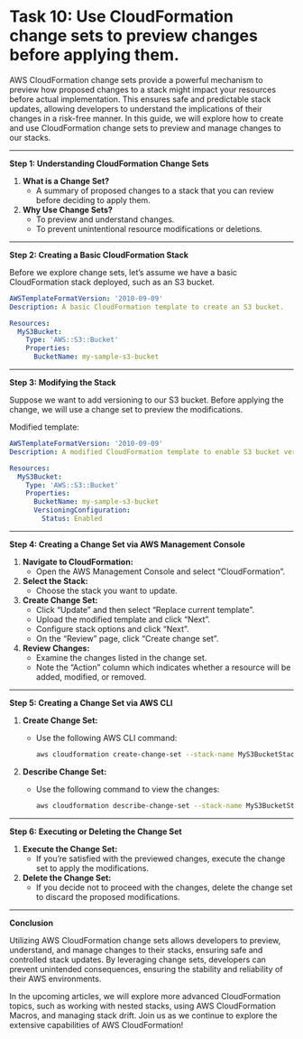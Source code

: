 # Task 10: Use CloudFormation change sets to preview changes before applying them.

AWS CloudFormation change sets provide a powerful mechanism to preview how proposed changes to a stack might impact your resources before actual implementation. This ensures safe and predictable stack updates, allowing developers to understand the implications of their changes in a risk-free manner. In this guide, we will explore how to create and use CloudFormation change sets to preview and manage changes to our stacks.

---

**Step 1: Understanding CloudFormation Change Sets**

1. **What is a Change Set?**
    - A summary of proposed changes to a stack that you can review before deciding to apply them.
2. **Why Use Change Sets?**
    - To preview and understand changes.
    - To prevent unintentional resource modifications or deletions.

---

**Step 2: Creating a Basic CloudFormation Stack**

Before we explore change sets, let’s assume we have a basic CloudFormation stack deployed, such as an S3 bucket.

```yaml
AWSTemplateFormatVersion: '2010-09-09'
Description: A basic CloudFormation template to create an S3 bucket.

Resources:
  MyS3Bucket:
    Type: 'AWS::S3::Bucket'
    Properties:
      BucketName: my-sample-s3-bucket
```

---

**Step 3: Modifying the Stack**

Suppose we want to add versioning to our S3 bucket. Before applying the change, we will use a change set to preview the modifications.

Modified template:

```yaml
AWSTemplateFormatVersion: '2010-09-09'
Description: A modified CloudFormation template to enable S3 bucket versioning.

Resources:
  MyS3Bucket:
    Type: 'AWS::S3::Bucket'
    Properties:
      BucketName: my-sample-s3-bucket
      VersioningConfiguration:
        Status: Enabled
```

---

**Step 4: Creating a Change Set via AWS Management Console**

1. **Navigate to CloudFormation:**
    - Open the AWS Management Console and select “CloudFormation”.
2. **Select the Stack:**
    - Choose the stack you want to update.
3. **Create Change Set:**
    - Click “Update” and then select “Replace current template”.
    - Upload the modified template and click “Next”.
    - Configure stack options and click “Next”.
    - On the “Review” page, click “Create change set”.
4. **Review Changes:**
    - Examine the changes listed in the change set.
    - Note the “Action” column which indicates whether a resource will be added, modified, or removed.

---

**Step 5: Creating a Change Set via AWS CLI**

1. **Create Change Set:**
    - Use the following AWS CLI command:
        
        ```bash
        aws cloudformation create-change-set --stack-name MyS3BucketStack --template-body file://path_to_modified_template.yaml --change-set-name MyChangeSet
        ```
        
2. **Describe Change Set:**
    - Use the following command to view the changes:
        
        ```bash
        aws cloudformation describe-change-set --stack-name MyS3BucketStack --change-set-name MyChangeSet
        ```
        

---

**Step 6: Executing or Deleting the Change Set**

1. **Execute the Change Set:**
    - If you’re satisfied with the previewed changes, execute the change set to apply the modifications.
2. **Delete the Change Set:**
    - If you decide not to proceed with the changes, delete the change set to discard the proposed modifications.

---

**Conclusion**

Utilizing AWS CloudFormation change sets allows developers to preview, understand, and manage changes to their stacks, ensuring safe and controlled stack updates. By leveraging change sets, developers can prevent unintended consequences, ensuring the stability and reliability of their AWS environments.

In the upcoming articles, we will explore more advanced CloudFormation topics, such as working with nested stacks, using AWS CloudFormation Macros, and managing stack drift. Join us as we continue to explore the extensive capabilities of AWS CloudFormation!